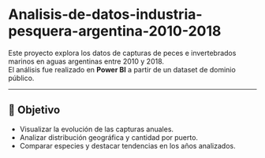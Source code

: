 # Analisis-de-datos-industria-pesquera-argentina-2010-2018 
Este proyecto explora los datos de capturas de peces e invertebrados marinos en aguas argentinas entre 2010 y 2018.  
El análisis fue realizado en **Power BI** a partir de un dataset de dominio público.

---

## 🧾 Objetivo

- Visualizar la evolución de las capturas anuales.
- Analizar distribución geográfica y cantidad por puerto.
- Comparar especies y destacar tendencias en los años analizados.
